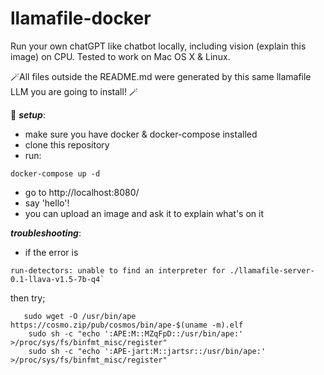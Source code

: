 # llamafile-docker

Run your own chatGPT like chatbot locally, including vision (explain this image) on CPU. Tested to work on Mac OS X & Linux. 

🪄All files outside the README.md were generated by this same llamafile LLM you are going to install! 🪄

:eyes: ***setup***:
  - make sure you have docker & docker-compose installed
  - clone this repository
  - run:

```
docker-compose up -d 
```
  - go to http://localhost:8080/
  - say 'hello'! 
  - you can upload an image and ask it to explain what's on it

***troubleshooting***:
  - if the error is
```
run-detectors: unable to find an interpreter for ./llamafile-server-0.1-llava-v1.5-7b-q4`
```

then try; 

```
   sudo wget -O /usr/bin/ape https://cosmo.zip/pub/cosmos/bin/ape-$(uname -m).elf
    sudo sh -c "echo ':APE:M::MZqFpD::/usr/bin/ape:' >/proc/sys/fs/binfmt_misc/register"
    sudo sh -c "echo ':APE-jart:M::jartsr::/usr/bin/ape:' >/proc/sys/fs/binfmt_misc/register"
```
